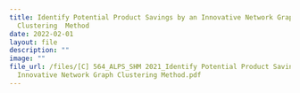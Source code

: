 ```yaml
---
title: Identify Potential Product Savings by an Innovative Network Graph
  Clustering  Method
date: 2022-02-01
layout: file
description: ""
image: ""
file_url: /files/[C] 564_ALPS_SHM 2021_Identify Potential Product Savings by an
  Innovative Network Graph Clustering Method.pdf
---
```

